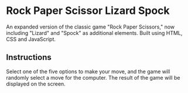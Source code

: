 # Rock Paper Scissor Lizard Spock

An expanded version of the classic game "Rock Paper Scissors," now including "Lizard" and "Spock" as additional elements. Built using HTML, CSS and JavaScript. 

## Instructions

Select one of the five options to make your move, and the game will randomly select a move for the computer. The result of the game will be displayed on the screen.
